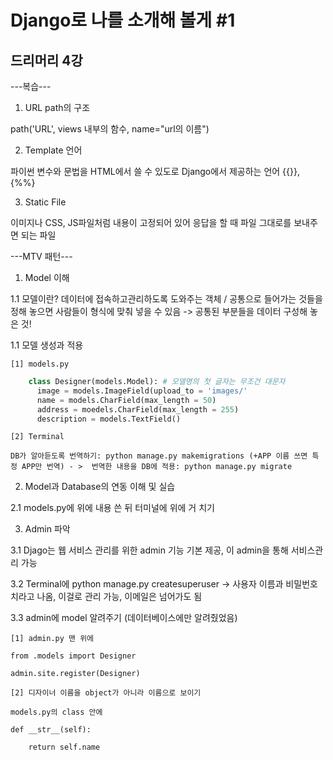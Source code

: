# Django로 나를 소개해 볼게 #1
## 드리머리 4강

---복습---

1. URL path의 구조

  path('URL', views 내부의 함수, name="url의 이름")

2. Template 언어

  파이썬 변수와 문법을 HTML에서 쓸 수 있도로 Django에서 제공하는 언어 {{}}, {%%}  

3. Static File

  이미지나 CSS, JS파일처럼 내용이 고정되어 있어 응답을 할 때 파일 그대로를 보내주면 되는 파일

---MTV 패턴---

1. Model 이해

  1.1 모델이란? 데이터에 접속하고관리하도록 도와주는 객체 / 공통으로 들어가는 것들을 정해 놓으면 사람들이 형식에 맞춰 넣을 수 있음 -> 공통된 부분들을 데이터 구성해 놓은 것!
  
  1.1 모델 생성과 적용
    
    [1] models.py 

```python
    class Designer(models.Model): # 모델명의 첫 글자는 무조건 대문자
      image = models.ImageField(upload_to = 'images/'
      name = models.CharField(max_length = 50)
      address = moedels.CharField(max_length = 255)
      description = models.TextField()
```  
    [2] Terminal
    
    DB가 알아듣도록 번역하기: python manage.py makemigrations (+APP 이름 쓰면 특정 APP만 번역) - >  번역한 내용을 DB에 적용: python manage.py migrate


2. Model과 Database의 연동 이해 및 실습

  2.1 models.py에 위에 내용 쓴 뒤 터미널에 위에 거 치기

3. Admin 파악

  3.1 Djago는 웹 서비스 관리를 위한 admin 기능 기본 제공, 이 admin을 통해 서비스관리 가능
  
  3.2 Terminal에 python manage.py createsuperuser -> 사용자 이름과 비밀번호 치라고 나옴, 이걸로 관리 가능, 이메일은 넘어가도 됨
  
  3.3 admin에 model 알려주기 (데이터베이스에만 알려줬었음)
    
    [1] admin.py 맨 위에 
    
    from .models import Designer
    
    admin.site.register(Designer)
    
    [2] 디자이너 이름을 object가 아니라 이름으로 보이기
    
    models.py의 class 안에
    
    def __str__(self):
    
        return self.name
    
